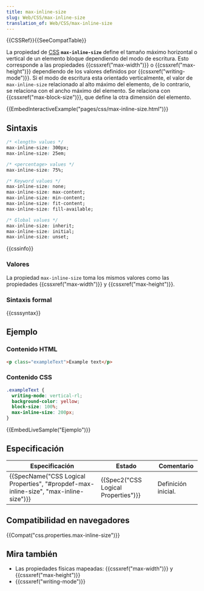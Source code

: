 ```yaml
---
title: max-inline-size
slug: Web/CSS/max-inline-size
translation_of: Web/CSS/max-inline-size
---
```


{{CSSRef}}{{SeeCompatTable}}

La propiedad de [CSS](/es/docs/Web/CSS) **`max-inline-size`** define el tamaño máximo horizontal o vertical de un elemento bloque dependiendo del modo de escritura. Esto corresponde a las propiedades {{cssxref("max-width")}} o {{cssxref("max-height")}} dependiendo de los valores definidos por {{cssxref("writing-mode")}}. Si el modo de escritura esta orientado verticalmente, el valor de `max-inline-size` relacionado al alto máximo del elemento, de lo contrario, se relaciona con el ancho máximo del elemento. Se relaciona con {{cssxref("max-block-size")}}, que define la otra dimensión del elemento.

{{EmbedInteractiveExample("pages/css/max-inline-size.html")}}

## Sintaxis

```css
/* <length> values */
max-inline-size: 300px;
max-inline-size: 25em;

/* <percentage> values */
max-inline-size: 75%;

/* Keyword values */
max-inline-size: none;
max-inline-size: max-content;
max-inline-size: min-content;
max-inline-size: fit-content;
max-inline-size: fill-available;

/* Global values */
max-inline-size: inherit;
max-inline-size: initial;
max-inline-size: unset;
```

{{cssinfo}}

### Valores

La propiedad `max-inline-size` toma los mismos valores como las propiedades {{cssxref("max-width")}} y {{cssxref("max-height")}}.

### Sintaxis formal

{{csssyntax}}

## Ejemplo

### Contenido HTML

```html
<p class="exampleText">Example text</p>
```

### Contenido CSS

```css
.exampleText {
  writing-mode: vertical-rl;
  background-color: yellow;
  block-size: 100%;
  max-inline-size: 200px;
}
```

{{EmbedLiveSample("Ejemplo")}}

## Especificación

| Especificación                                                                                                   | Estado                                           | Comentario          |
| ---------------------------------------------------------------------------------------------------------------- | ------------------------------------------------ | ------------------- |
| {{SpecName("CSS Logical Properties", "#propdef-max-inline-size", "max-inline-size")}} | {{Spec2("CSS Logical Properties")}} | Definición inicial. |

## Compatibilidad en navegadores

{{Compat("css.properties.max-inline-size")}}

## Mira también

- Las propiedades físicas mapeadas: {{cssxref("max-width")}} y {{cssxref("max-height")}}
- {{cssxref("writing-mode")}}

